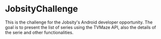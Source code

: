 # JobsityChallenge
This is the challenge for the Jobsity's Android developer opportunity. The goal is to present the list of series using the TVMaze API, also the details of the serie and other functionalities.
